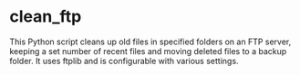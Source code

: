 # clean_ftp
This Python script cleans up old files in specified folders on an FTP server, keeping a set number of recent files and moving deleted files to a backup folder. It uses ftplib and is configurable with various settings.
